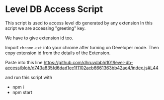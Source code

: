 # Level DB Access Script

This script is used to access level db generated by any extension
In this script we are accessing "greeting" key.

We have to give extension id too.

Import `chrome-ext` into your chrome after turning on Developer mode.
Then copy extension id from the details of the Extension.

Paste into this line
https://github.com/dhruvdabhi101/level-db-access/blob/d743a835fd6dad1ec1f1102acb6661363bb42ae4/index.js#L44

and run this script with
- npm i
- npm start

